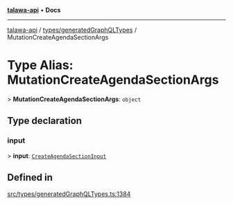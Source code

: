[**talawa-api**](../../../README.md) • **Docs**

***

[talawa-api](../../../modules.md) / [types/generatedGraphQLTypes](../README.md) / MutationCreateAgendaSectionArgs

# Type Alias: MutationCreateAgendaSectionArgs

\> **MutationCreateAgendaSectionArgs**: `object`

## Type declaration

### input

\> **input**: [`CreateAgendaSectionInput`](CreateAgendaSectionInput.md)

## Defined in

[src/types/generatedGraphQLTypes.ts:1384](https://github.com/PalisadoesFoundation/talawa-api/blob/4a88fe62b20ebda9653c55ae8d39d6c6fac8831f/src/types/generatedGraphQLTypes.ts#L1384)
